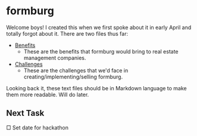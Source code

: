 # formburg
Welcome boys! I created this when we first spoke about it in early April and totally forgot about it. There are two files thus far:
* [Benefits](https://github.com/allenrab/formburg/blob/master/benefits.txt)
  * These are the benefits that formburg would bring to real estate management companies.
* [Challenges](https://github.com/allenrab/formburg/blob/master/challenges.txt)
  * These are the challenges that we'd face in creating/implementing/selling formburg.

Looking back it, these text files should be in Markdown language to make them more readable. Will do later.

## Next Task
&#9633; Set date for hackathon

